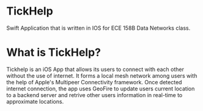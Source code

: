 # TickHelp
Swift Application that is written in IOS for ECE 158B Data Networks class.
# What is TickHelp?
Tickhelp is an iOS App that allows its users to connect with each other without the use of internet. It forms a local mesh network
among users with the help of Apple's Multipeer Connectivity framework. Once detected internet connection, the app uses GeoFire to update
users current location to a backend server and retrive other users information in real-time to approximate locations.
